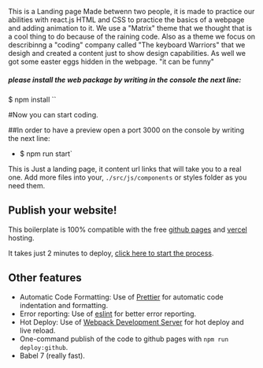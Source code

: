 This is a Landing page Made betwenn two people, it is made to practice our abilities with react.js HTML and CSS to practice the basics of a webpage and adding animation to it. We use a "Matrix" theme that we thought that is a cool thing to do because of the raining code. 
Also as a theme we focus on describinng a "coding" company called "The keyboard Warriors" that we desigh and created a content just to show design capabilities.
As well we got some easter eggs hidden in the webpage. "it can be funny"
##### please install the web package by writing in the console the next line:

$ npm install
``

#Now you can start coding.

##In order to have a preview open a port 3000 on the console by writing the next line:
- $ npm run start`

This is Just a landing page, it content url links that will take you to a real one.
Add more files into your, `./src/js/components` or styles folder as you need them.

## Publish your website!

This boilerplate is 100% compatible with the free [github pages](https://pages.github.com/) and [vercel](https://vercel.com/) hosting.

It takes just 2 minutes to deploy, [click here to start the process](https://github.com/4GeeksAcademy/react-hello/blob/master/docs/DEPLOY.md).

## Other features

- Automatic Code Formatting: Use of [Prettier](https://prettier.io/) for automatic code indentation and formatting.
- Error reporting: Use of [eslint](https://eslint.org/) for better error reporting.
- Hot Deploy: Use of [Webpack Development Server](https://webpack.js.org/configuration/dev-server/) for hot deploy and live reload.
- One-command publish of the code to github pages with `npm run deploy:github`.
- Babel 7 (really fast).
